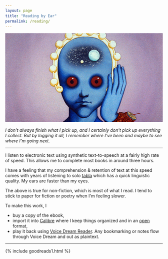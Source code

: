 ```yaml
---
layout: page
title: "Reading by Ear"
permalink: /reading/
---
```


![Fantastic Planet](/assets/fantastic.jpg)

_I don't always finish what I pick up, and I certainly don't pick up everything I collect. But by logging it all, I remember where I've been and maybe to see where I'm going next._

---

I listen to electronic text using synthetic text-to-speech at a fairly high rate of speed. This allows me to complete most books in around three hours.

I have a feeling that my comprehension & retention of text at this speed comes with years of listening to solo [tabla](/tabla) which has a quick linguistic quality. My ears are faster than my eyes.

The above is true for non-fiction, which is most of what I read. I tend to stick to paper for fiction or poetry when I'm feeling slower.

To make this work, I
* buy a copy of the ebook,  
* import it into [Calibre](https://calibre-ebook.com/) where I keep things organized and in an [open](https://en.wikipedia.org/wiki/EPUB) format,
* play it back using [Voice Dream Reader](https://www.voicedream.com/reader/). Any bookmarking or notes flow through Voice Dream and out as plaintext.

---

{% include goodreads1.html %}

